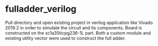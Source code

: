 # fulladder_verilog
Pull directory and open existing project in verilog application like Vivado 2019.2 in order to simulate the circuit and its components. Board is constructed on the xc1a35ticpg236-1L part. Both a custom module and existing utility vector were used to construct the full adder. 
